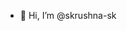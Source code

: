 - 👋 Hi, I’m @skrushna-sk

<!---
skrushna-sk/skrushna-sk is a ✨ special ✨ repository because its `README.md` (this file) appears on your GitHub profile.
You can click the Preview link to take a look at your changes.
--->
